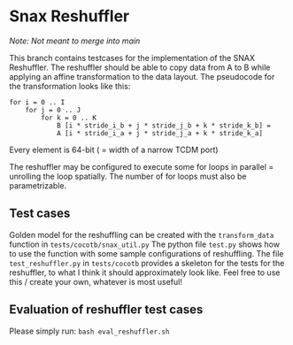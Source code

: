 
# Snax Reshuffler

*Note: Not meant to merge into main*

This branch contains testcases for the implementation of the SNAX Reshuffler.
The reshuffler should be able to copy data from A to B while applying an affine transformation to the data layout.
The pseudocode for the transformation looks like this:

```
for i = 0 .. I
    for j = 0 .. J
        for k = 0 .. K
            B [i * stride_i_b + j * stride_j_b + k * stride_k_b] =
            A [i * stride_i_a + j * stride_j_a + k * stride_k_a] 
```

Every element is 64-bit ( = width of a narrow TCDM port)

The reshuffler may be configured to execute some for loops in parallel = unrolling the loop spatially.
The number of for loops must also be parametrizable.

## Test cases

Golden model for the reshuffling can be created with the `transform_data` function in `tests/cocotb/snax_util.py`
The python file `test.py` shows how to use the function with some sample configurations of reshuffling.
The file `test_reshuffler.py` in `tests/cocotb` provides a skeleton for the tests for the reshuffler, to what I think it should approximately look like. Feel free to use this / create your own, whatever is most useful!

## Evaluation of reshuffler test cases

Please simply run: `bash eval_reshuffler.sh`